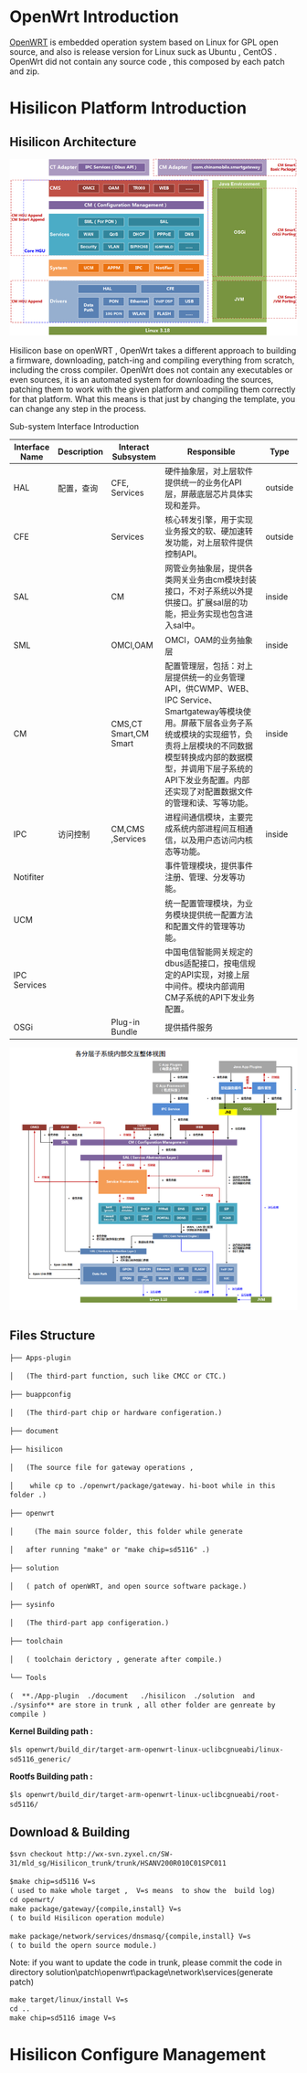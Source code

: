 # OpenWrt Introduction

[OpenWRT](https://openwrt.org/docs/guide-user/start) is embedded operation system  based on Linux for GPL open source, and also is release version for Linux suck as Ubuntu , CentOS .  OpenWrt did not contain any source code , this composed by each patch and zip.

# Hisilicon Platform Introduction

## Hisilicon Architecture

![hisilicon_arch](img\hisilicon_arch.png)

Hisilicon base on openWRT , OpenWrt takes a different approach to building a firmware, downloading, patch-ing and compiling everything from scratch, including the cross compiler.  OpenWrt does not contain any executables or even sources, it is an automated system for downloading the sources, patching them to work with the given platform and compiling them correctly for that platform. What this means is that just by changing the template, you can change any step in the process.

Sub-system Interface Introduction

| Interface Name | Description | Interact Subsystem    | Responsible                                                  | Type    |
| -------------- | ----------- | --------------------- | ------------------------------------------------------------ | ------- |
| HAL            | 配置，查询  | CFE, Services         | 硬件抽象层，对上层软件提供统一的业务化API层，屏蔽底层芯片具体实现和差异。 | outside |
| CFE            |             | Services              | 核心转发引擎，用于实现业务报文的软、硬加速转发功能，对上层软件提供控制API。 | outside |
| SAL            |             | CM                    | 网管业务抽象层，提供各类网关业务由cm模块封装接口，不对子系统以外提供接口。扩展sal层的功能，把业务实现也包含进入sal中。 | inside  |
| SML            |             | OMCI,OAM              | OMCI，OAM的业务抽象层                                        | inside  |
| CM             |             | CMS,CT Smart,CM Smart | 配置管理层，包括：对上层提供统一的业务管理API，供CWMP、WEB、IPC Service、Smartgateway等模块使用。屏蔽下层各业务子系统或模块的实现细节，负责将上层模块的不同数据模型转换成内部的数据模型，并调用下层子系统的API下发业务配置。内部还实现了对配置数据文件的管理和读、写等功能。 | inside  |
| IPC            | 访问控制    | CM,CMS ,Services      | 进程间通信模块，主要完成系统内部进程间互相通信，以及用户态访问内核态等功能。 | inside  |
| Notifiter      |             |                       | 事件管理模块，提供事件注册、管理、分发等功能。               |         |
| UCM            |             |                       | 统一配置管理模块，为业务模块提供统一配置方法和配置文件的管理等功能。 |         |
| IPC Services   |             |                       | 中国电信智能网关规定的dbus适配接口，按电信规定的API实现，对接上层中间件。模块内部调用CM子系统的API下发业务配置。 |         |
| OSGi           |             | Plug-in Bundle        | 提供插件服务                                                 |         |

![hi_subsystem](img/hi_subsytem_internal_exchange.png)


## Files Structure

```
├── Apps-plugin

│	(The third-part function, such like CMCC or CTC.)

├── buappconfig

│	(The third-part chip or hardware configeration.)

├── document

├── hisilicon

│	(The source file for gateway operations ,

│	 while cp to ./openwrt/package/gateway. hi-boot while in this folder .)

├── openwrt   

│     (The main source folder, this folder while generate 

│	after running "make" or "make chip=sd5116" .)

├── solution

│	( patch of openWRT, and open source software package.)

├── sysinfo

│	(The third-part app configeration.)

├── toolchain

│	( toolchain derictory , generate after compile.)

└── Tools 

(  **./App-plugin  ./document   ./hisilicon  ./solution  and  ./sysinfo** are store in trunk , all other folder are genreate by compile )
```

**Kernel Building path :**

`$ls openwrt/build_dir/target-arm-openwrt-linux-uclibcgnueabi/linux-sd5116_generic/`

**Rootfs Building path :**

`$ls openwrt/build_dir/target-arm-openwrt-linux-uclibcgnueabi/root-sd5116/`

## Download & Building 

```
$svn checkout http://wx-svn.zyxel.cn/SW-31/mld_sg/Hisilicon_trunk/trunk/HSANV200R010C01SPC011

$make chip=sd5116 V=s
( used to make whole target ,  V=s means  to show the  build log)
cd openwrt/
make package/gateway/{compile,install} V=s
( to build Hisilicon operation module)

make package/network/services/dnsmasq/{compile,install} V=s
( to build the opern source module.)
```

Note: if you want to update the code in trunk, please commit the code in directory solution\patch\openwrt\package\network\services\(generate patch)

```
make target/linux/install V=s
cd ..
make chip=sd5116 image V=s
```



# Hisilicon Configure Management




